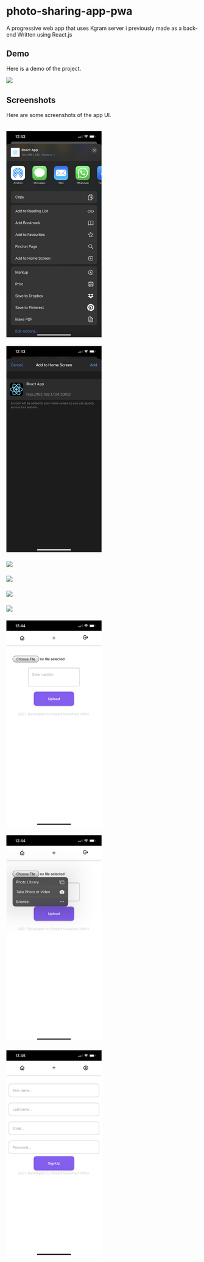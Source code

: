 # photo-sharing-app-pwa
A progressive web app that uses Kgram server i previously made as a back-end
Written using React.js


## Demo

Here is a demo of the project.

<img src="screenshots/ezgif.com-gif-maker.gif" width="250" style="width: 250px; margin-right: 20px;">

## Screenshots

Here are some screenshots of the app UI.

<img src="screenshots/IMG_3349.PNG" width="250" style="display: inline-block; width: 250px; margin-right: 20px; margin-top: 20px;">  
<img src="screenshots/IMG_3350.PNG" width="250" style="display: inline-block; width: 250px; margin-right: 20px; margin-top: 20px;"> 
<img src="screenshots/IMG_3351.PNG" width="250" style="display: inline-block; width: 250px; margin-right: 20px; margin-top: 20px;">  
<img src="screenshots/IMG_3352.PNG" width="250" style="display: inline-block; width: 250px; margin-right: 20px; margin-top: 20px;">  
<img src="screenshots/IMG_3353.PNG" width="250" style="display: inline-block; width: 250px; margin-right: 20px; margin-top: 20px;">  
<img src="screenshots/IMG_3354.PNG" width="250" style="display: inline-block; width: 250px; margin-right: 20px; margin-top: 20px;">  
<img src="screenshots/IMG_3355.PNG" width="250" style="display: inline-block; width: 250px; margin-right: 20px; margin-top: 20px;">  
<img src="screenshots/IMG_3356.PNG" width="250" style="display: inline-block; width: 250px; margin-right: 20px; margin-top: 20px;">  
<img src="screenshots/IMG_3357.PNG" width="250" style="display: inline-block; width: 250px; margin-right: 20px; margin-top: 20px;">  


